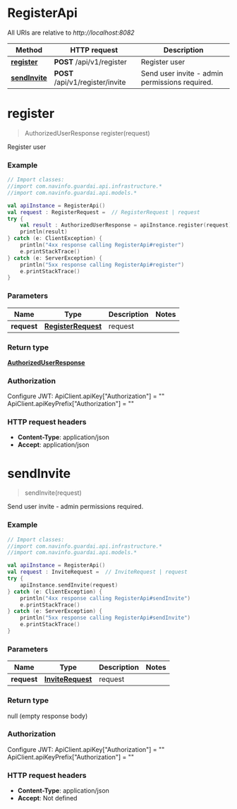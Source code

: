 # RegisterApi

All URIs are relative to *http://localhost:8082*

Method | HTTP request | Description
------------- | ------------- | -------------
[**register**](RegisterApi.md#register) | **POST** /api/v1/register | Register user
[**sendInvite**](RegisterApi.md#sendInvite) | **POST** /api/v1/register/invite | Send user invite - admin permissions required.


<a name="register"></a>
# **register**
> AuthorizedUserResponse register(request)

Register user

### Example
```kotlin
// Import classes:
//import com.navinfo.guardai.api.infrastructure.*
//import com.navinfo.guardai.api.models.*

val apiInstance = RegisterApi()
val request : RegisterRequest =  // RegisterRequest | request
try {
    val result : AuthorizedUserResponse = apiInstance.register(request)
    println(result)
} catch (e: ClientException) {
    println("4xx response calling RegisterApi#register")
    e.printStackTrace()
} catch (e: ServerException) {
    println("5xx response calling RegisterApi#register")
    e.printStackTrace()
}
```

### Parameters

Name | Type | Description  | Notes
------------- | ------------- | ------------- | -------------
 **request** | [**RegisterRequest**](RegisterRequest.md)| request |

### Return type

[**AuthorizedUserResponse**](AuthorizedUserResponse.md)

### Authorization


Configure JWT:
    ApiClient.apiKey["Authorization"] = ""
    ApiClient.apiKeyPrefix["Authorization"] = ""

### HTTP request headers

 - **Content-Type**: application/json
 - **Accept**: application/json

<a name="sendInvite"></a>
# **sendInvite**
> sendInvite(request)

Send user invite - admin permissions required.

### Example
```kotlin
// Import classes:
//import com.navinfo.guardai.api.infrastructure.*
//import com.navinfo.guardai.api.models.*

val apiInstance = RegisterApi()
val request : InviteRequest =  // InviteRequest | request
try {
    apiInstance.sendInvite(request)
} catch (e: ClientException) {
    println("4xx response calling RegisterApi#sendInvite")
    e.printStackTrace()
} catch (e: ServerException) {
    println("5xx response calling RegisterApi#sendInvite")
    e.printStackTrace()
}
```

### Parameters

Name | Type | Description  | Notes
------------- | ------------- | ------------- | -------------
 **request** | [**InviteRequest**](InviteRequest.md)| request |

### Return type

null (empty response body)

### Authorization


Configure JWT:
    ApiClient.apiKey["Authorization"] = ""
    ApiClient.apiKeyPrefix["Authorization"] = ""

### HTTP request headers

 - **Content-Type**: application/json
 - **Accept**: Not defined

